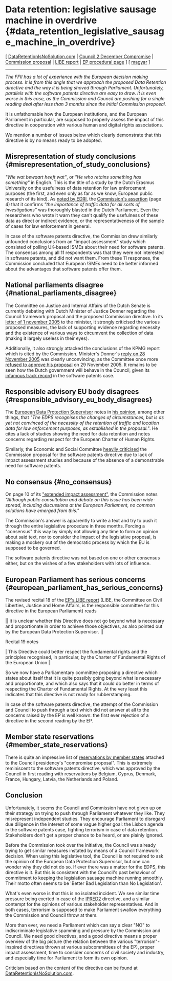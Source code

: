 # Data retention: legislative sausage machine in overdrive {#data_retention_legislative_sausage_machine_in_overdrive}

\[
[DataRetentionIsNoSolution.com](http://wiki.dataretentionisnosolution.com/ "wikilink")
\| [Council 2 December
Compromise](http://www.ffii.se/erik/misc/DataRetention/COUNCILcompromise021205.pdf "wikilink")
\| [Commission
proposal](http://www.edri.org/docs/EUcommissiondataretentionjuly2005.pdf "wikilink")
\| [LIBE report](http://www.edri.org/docs/364679XM.pdf "wikilink") \|
[EP procedural
page](http://www.europarl.eu.int/oeil/file.jsp?id=5275032 "wikilink") \]
\[ [ magyar](DataRet0512Hu "wikilink") \]

------------------------------------------------------------------------

*The FFII has a lot of experience with the European decision making
process. It is from this angle that we approach the proposed Data
Retention directive and the way it is being shoved through Parliament.
Unfortunately, parallels with the software patents directive are easy to
draw. It is even worse in this case, as the Commission and Council are
pushing for a single reading deal after less than 3 months since the
initial Commission proposal.*

It is unfathomable how the European institutions, and the European
Parliament in particular, are supposed to properly assess the impact of
this directive in cooperation with various human and digital rights
associations.

We mention a number of issues below which clearly demonstrate that this
directive is by no means ready to be adopted.

## Misrepresentation of study conclusions {#misrepresentation_of_study_conclusions}

*\"Wie wat bewaart heeft wat\"*, or *\"He who retains something has
something\"* in English. This is the title of a study by the Dutch
Erasmus University on the usefulness of data retention for law
enforcement purposes (the first, and even only as far as we know,
European public research of its kind). As [noted by
EDRI](http://www.edri.org/edrigram/number3.13/retention "wikilink"), the
[Commission\'s
assertion](http://europa.eu.int/comm/justice_home/doc_centre/police/doc/sec_2005_1131_en.pdf "wikilink")
(page 4) that it confirms *\"the importance of traffic data for all
sorts of investigations\"* was thoroughly blasted in the Dutch
Parliament. Even the researchers who wrote it warn they can\'t qualify
the usefulness of these data as direct or indirect evidence, or the
representativeness of the sample of cases for law enforcement in
general.

In case of the software patents directive, the Commission drew similarly
unfounded conclusions from an \"impact assessment\" study which
consisted of polling UK-based !SMEs about their need for software
patents. The consensus among all 11 respondents was that they were not
interested in software patents, and did not want them. From these 11
responses, the Commission concluded that European !SMEs need to be
better informed about the advantages that software patents offer them.

## National parliaments disagree {#national_parliaments_disagree}

The Committee on Justice and Internal Affairs of the Dutch Senate is
currently debating with Dutch Minister of Justice Donner regarding the
Council framework proposal and the proposed Commission directive. In its
[letter of 1 november
2005](http://europapoort.eerstekamer.nl/9345000/1/j9vvgy6i0ydh7th/vg7slw5im1tl?key=vh58o73zgyqn "wikilink")
to the minister, it strongly criticised the various proposed measures,
the lack of supporting evidence regarding necessity and the existence of
various ways to circumvent the collection of data (making it largely
useless in their eyes).

Additionally, it also strongly attacked the conclusions of the KPMG
report which is cited by the Commission. Minister\'s Donner\'s [reply on
28 November
2005](http://europapoort.eerstekamer.nl/9345000/1/j9vvgy6i0ydh7th/vg7slw5im1tl?key=vh5zbqk8wcs3 "wikilink")
was clearly unconvincing, as the Committee once more [refused to approve
his
proposal](http://www.europapoort.nl/9345000/1f/j9vvgy6i0ydh7th/vgq8mlyezvzt "wikilink")
on 29 November 2005. It remains to be seen how the Dutch government will
behave in the Council, given its [ infamous track
record](NLParlpreti040830En "wikilink") in the software patents case.

## Responsible advisory EU body disagrees {#responsible_advisory_eu_body_disagrees}

The [European Data Protection
Supervisor](http://www.edps.eu.int/12_en_opinions.htm "wikilink") notes
in [his
opinion](http://europa.eu.int/eur-lex/lex/LexUriServ/site/en/oj/2005/c_298/c_29820051129en00010012.pdf "wikilink"),
among other things, that *\"The EDPS recognises the changes of
circumstances, but is as yet not convinced of the necessity of the
retention of traffic and location data for law enforcement purposes, as
established in the proposal.\"*. He cites a lack of studies showing the
need for data retention and notes concerns regarding respect for the
European Charter of Human Rights.

Similarly, the Economic and Social Committee [heavily
criticised](http://europa.eu.int/eur-lex/lex/LexUriServ/LexUriServ.do?uri=OJ:C:2003:061:0154:0163:EN:PDF "wikilink")
the Commission proposal for the software patents directive due to lack
of impact assessment studies and because of the absence of a
demonstrable need for software patents.

## No consensus {#no_consensus}

On page 10 of its [\"extended impact
assessment\"](http://europa.eu.int/comm/justice_home/doc_centre/police/doc/sec_2005_1131_en.pdf "wikilink"),
the Commission notes *\"Although public consultation and debate on this
issue has been wide-spread, including discussions at the European
Parliament, no common solutions have emerged from this.\"*

The Commission\'s answer is apparently to write a text and try to push
it through the entire legislative procedure in three months. Forcing a
\"consensus\" this way by simply not allowing any time to form an
opinion about said text, nor to consider the impact of the legislative
proposal, is making a mockery out of the democratic process by which the
EU is supposed to be governed.

The software patents directive was not based on one or other consensus
either, but on the wishes of a few stakeholders with lots of influence.

## European Parliament has serious concerns {#european_parliament_has_serious_concerns}

The revised recital 18 of the [EP\'s LIBE
report](http://www.edri.org/docs/364679XM.pdf "wikilink") (LIBE, the
Committee on Civil Liberties, Justice and Home Affairs, is the
responsible committee for this directive in the European Parliament)
reads

\|\| it is unclear whether this Directive does not go beyond what is
necessary and proportionate in order to achieve those objectives, as
also pointed out by the European Data Protection Supervisor. \|\|

Recital 19 notes

\| This Directive could better respect the fundamental rights and the
principles recognised, in particular, by the Charter of Fundamental
Rights of the European Union \|

So we now have a Parliamentary committee proposing a directive which
states about itself that it is quite possibly going beyond what is
necessary and proportionate, and which also says that it could do better
in terms of respecting the Charter of Fundamental Rights. At the very
least this indicates that this directive is not ready for
rubberstamping.

In case of the software patents directive, the attempt of the Commission
and Council to push through a text which did not answer at all to the
concerns raised by the EP is well known: the first ever rejection of a
directive in the second reading by the EP.

## Member state reservations {#member_state_reservations}

There is quite an impressive list of [reservations by member
states](http://www.statewatch.org/news/2005/dec/eu-coun-dat-ret-29-11-05-15101-ADD1.pdf "wikilink")
attached to the Council presidency\'s \"compromise proposal\". This is
extremely reminiscent to the software patents directive, which was
approved by the Council in first reading with reservations by Belgium,
Cyprus, Denmark, France, Hungary, Latvia, the Netherlands and Poland.

## Conclusion

Unfortunately, it seems the Council and Commission have not given up on
their strategy on trying to push through Parliament whatever they like.
They misrepresent independent studies. They encourage Parliament to
disregard due diligence in the interest of some vague higher goal: the
Lisbon agenda in the software patents case, fighting terrorism in case
of data retention. Stakeholders don\'t get a proper chance to be heard,
or are plainly ignored.

Before the Commission took over the initiative, the Council was already
trying to get similar measures instated by means of a Council framework
decision. When using this legislative tool, the Council is not required
to ask the opinion of the European Data Protection Supervisor, but one
can wonder why they did not do so. If ever there was a matter for the
EDPS, this directive is it. But this is consistent with the Council\'s
past behaviour of commitment to keeping the legislation sausage machine
running smoothly. Their motto often seems to be \'Better Bad Legislation
than No Legislation\'.

What\'s even worse is that this is no isolated incident. We see similar
time pressure being exerted in case of the
[IPRED2](http://www.ipred.org/en "wikilink") directive, and a similar
contempt for the opinions of various stakeholder representatives. And in
both cases, terrorism is supposed to make Parliament swallow everything
the Commission and Council throw at them.

More than ever, we need a Parliament which can say a clear \"NO\" to
indiscriminate legislative spamming and pressure by the Commission and
Council. We need good directives, and a good directive means a proper
overview of the big picture (the relation between the various
\"terrorism\"-inspired directives thrown at various subcommittees of the
EP), proper impact assessment, time to consider concerns of civil
society and industry, and especially time for Parliament to form its own
opinion.

Criticism based on the content of the directive can be found at
[DataRetentionIsNoSolution.com](http://wiki.dataretentionisnosolution.com/ "wikilink").
